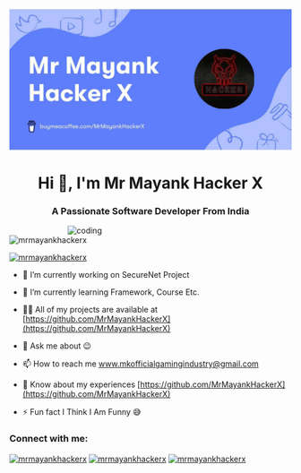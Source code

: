 ![logo](https://github.com/JosefNoniyar/JosefNoniyar/blob/main/MrMayankHackerX.jpg)

<h1 align="center">Hi 👋, I'm Mr Mayank Hacker X</h1>
<h3 align="center">A Passionate Software Developer From India</h3>

<img align="right" alt="coding" width="400" src="![image](https://github.com/JosefNoniyar/JosefNoniyar/assets/162990240/306aaf62-d8bd-4843-b60b-93ca274b0c4d)
">
<p align="left"> <img src="https://komarev.com/ghpvc/?username=mrmayankhackerx&label=Profile%20views&color=0e75b6&style=flat" alt="mrmayankhackerx" /> </p>

<p align="left"> <a href="https://github.com/ryo-ma/github-profile-trophy"><img src="https://github-profile-trophy.vercel.app/?username=mrmayankhackerx" alt="mrmayankhackerx" /></a> </p>

- 🔭 I’m currently working on SecureNet Project

- 🌱 I’m currently learning Framework, Course Etc.

- 👨‍💻 All of my projects are available at [https://github.com/MrMayankHackerX](https://github.com/MrMayankHackerX)

- 💬 Ask me about 😉

- 📫 How to reach me www.mkofficialgamingindustry@gmail.com

- 📄 Know about my experiences [https://github.com/MrMayankHackerX](https://github.com/MrMayankHackerX)

- ⚡ Fun fact I Think I Am Funny 😅

<h3 align="left">Connect with me:</h3>
<p align="left">
<a href="https://codepen.io/mrmayankhackerx" target="_blank"><img align="center" src="https://raw.githubusercontent.com/rahuldkjain/github-profile-readme-generator/master/src/images/icons/Social/codepen.svg" alt="mrmayankhackerx" height="30" width="40" /></a>
<a href="https://dev.to/mrmayankhackerx" target="_blank"><img align="center" src="https://raw.githubusercontent.com/rahuldkjain/github-profile-readme-generator/master/src/images/icons/Social/devto.svg" alt="mrmayankhackerx" height="30" width="40" /></a>
<a href="https://twitter.com/mrmayankhackerx" target="_blank"><img align="center" src="https://raw.githubusercontent.com/rahuldkjain/github-profile-readme-generator/master/src/images/icons/Social/twitter.svg" alt="mrmayankhackerx" height="30" width="40" /></a>
<!-- Add more social media links here -->
</p>
